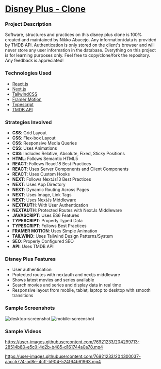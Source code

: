 # [Disney Plus - Clone](https://disneyplus-ntabucejo.vercel.app/)

### Project Description

Software, structures and practices on this disney plus clone is 100% created and maintained by Nikko Abucejo. Any information/data is provided by TMDB API. Authentication is only stored on the client's browser and will never store any user information in the database. Everything on this project is for learning purposes only. Feel free to copy/clone/fork the repository. Any feedback is appreciated!

### Technologies Used

- [React.js](https://beta.reactjs.org/)
- [Next.js](https://nextjs.org/)
- [TailwindCSS](https://tailwindcss.com/)
- [Framer Motion](https://www.framer.com/motion/)
- [Typescript](https://www.typescriptlang.org/)
- [TMDB API](https://www.themoviedb.org/)

### Strategies Involved

- **CSS**: Grid Layout
- **CSS**: Flex-box Layout
- **CSS**: Responsive Media Queries
- **CSS**: Uses Animations
- **CSS**: Includes Relative, Absolute, Fixed, Sticky Positions
- **HTML**: Follows Semantic HTML5
- **REACT**: Follows React18 Best Practices
- **REACT**: Uses Server Components and Client Components
- **REACT**: Uses Custom Hooks
- **NEXT**: Follows NextJs13 Best Practices
- **NEXT**: Uses App Directory
- **NEXT**: Dynamic Routing Across Pages
- **NEXT**: Uses Image, Link Tags
- **NEXT**: Uses NextJs Middleware
- **NEXTAUTH**: With User Authentication
- **NEXTAUTH**: Protected Routes with NextJs Middleware
- **JAVASCRIPT**: Uses ES6 Features
- **TYPESCRIPT**: Properly Typed Data
- **TYPESCRIPT**: Follows Best Practices
- **FRAMER MOTION**: Uses Simple Animation
- **TAILWIND**: Uses Tailwind Design Patterns/System
- **SEO**: Properly Configured SEO
- **API**: Uses TMDB API

### Disney Plus Features

- User authentication
- Protected routes with nextauth and nextjs middleware
- Shows latest movies and series available
- Search movies and series and display data in real time
- Responsive layout from mobile, tablet, laptop to desktop with smooth transitions

### Sample Screenshots

![desktop-screenshot](https://user-images.githubusercontent.com/76921233/204782551-6cba9636-133f-40ac-8b7b-c6de821c009f.png)
![mobile-screenshot](https://user-images.githubusercontent.com/76921233/204782605-14ad8290-2806-4778-a70c-5dcdd9c3cbef.png)

### Sample Videos

https://user-images.githubusercontent.com/76921233/204299713-28514b80-e5c0-4d2b-b485-d161744a0a78.mp4

https://user-images.githubusercontent.com/76921233/204300037-aacc5774-ad8e-4cff-b904-524f64b61963.mp4
